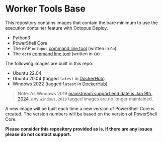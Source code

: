 # Worker Tools Base

This repository contains images that contain the bare minimum to use the execution container feature with Octopus Deploy.

- Python3
- PowerShell Core
- The *EAP* `octopus` [command line tool](https://github.com/OctopusDeploy/cli/blob/main/README.md) (written in `Go`)
- The `octo` [command line tool](https://github.com/OctopusDeploy/OctopusCLI/) (written in `C#`)

The following images are built in this repo:

- Ubuntu 22.04
- Ubuntu 20.04 (tagged `latest` in [DockerHub](https://hub.docker.com/r/octopuslabs/workertools/tags?page=1&name=latest))
- Windows 2022 (tagged `latest` in [DockerHub](https://hub.docker.com/r/octopuslabs/workertools/tags?page=1&name=latest))

> Note: As Windows 2019 [mainstream support end date is Jan 9th, 2024](https://learn.microsoft.com/en-us/lifecycle/products/windows-server-2019), any `windows.2019` tagged images are no longer maintained.

A new image will be built each time a new version of PowerShell Core is created.  The version numbers will be based on the version of PowerShell Core.

**Please consider this repository provided as is.  If there are any issues please do not contact support.**
